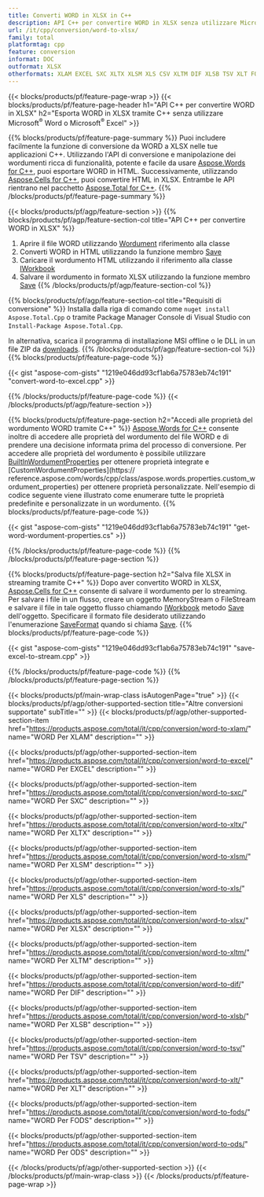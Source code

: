 ```yaml
---
title: Converti WORD in XLSX in C++
description: API C++ per convertire WORD in XLSX senza utilizzare Microsoft Word o Microsoft Excel
url: /it/cpp/conversion/word-to-xlsx/
family: total
platformtag: cpp
feature: conversion
informat: DOC
outformat: XLSX
otherformats: XLAM EXCEL SXC XLTX XLSM XLS CSV XLTM DIF XLSB TSV XLT FODS ODS
---
```

{{< blocks/products/pf/feature-page-wrap >}}
{{< blocks/products/pf/feature-page-header h1="API C++ per convertire WORD in XLSX" h2="Esporta WORD in XLSX tramite C++ senza utilizzare Microsoft<sup>&reg;</sup> Word o Microsoft<sup>&reg;</sup> Excel" >}}

{{% blocks/products/pf/feature-page-summary %}}
Puoi includere facilmente la funzione di conversione da WORD a XLSX nelle tue applicazioni C++. Utilizzando l'API di conversione e manipolazione dei wordumenti ricca di funzionalità, potente e facile da usare [Aspose.Words for C++](https://products.aspose.com/words/cpp/), puoi esportare WORD in HTML. Successivamente, utilizzando [Aspose.Cells for C++](https://products.aspose.com/cells/cpp/), puoi convertire HTML in XLSX. Entrambe le API rientrano nel pacchetto [Aspose.Total for C++](https://products.aspose.com/total/cpp/). 
{{% /blocks/products/pf/feature-page-summary  %}}

{{< blocks/products/pf/agp/feature-section >}}
{{% blocks/products/pf/agp/feature-section-col title="API C++ per convertire WORD in XLSX" %}}
1. Aprire il file WORD utilizzando [Wordument](https://reference.aspose.com/words/cpp/class/aspose.words.wordument) riferimento alla classe
2. Converti WORD in HTML utilizzando la funzione membro [Save](https://reference.aspose.com/words/cpp/class/aspose.words.wordument#save_string_saveformat)
3. Caricare il wordumento HTML utilizzando il riferimento alla classe [IWorkbook](https://reference.aspose.com/cells/cpp/class/aspose.cells.i_workbook)
4. Salvare il wordumento in formato XLSX utilizzando la funzione membro [Save](https://reference.aspose.com/cells/cpp/class/aspose.cells.i_workbook#a5dc7de23f7ceba76a05dc1d49f51502e)
{{% /blocks/products/pf/agp/feature-section-col %}}

{{% blocks/products/pf/agp/feature-section-col title="Requisiti di conversione" %}}
Installa dalla riga di comando come ```nuget install Aspose.Total.Cpp``` o tramite Package Manager Console di Visual Studio con ```Install-Package Aspose.Total.Cpp```.

In alternativa, scarica il programma di installazione MSI offline o le DLL in un file ZIP da [downloads](https://downloads.aspose.com/total/cpp).
{{% /blocks/products/pf/agp/feature-section-col %}}
{{% blocks/products/pf/feature-page-code %}}

{{< gist "aspose-com-gists" "1219e046dd93cf1ab6a75783eb74c191" "convert-word-to-excel.cpp" >}}


{{% /blocks/products/pf/feature-page-code %}}
{{< /blocks/products/pf/agp/feature-section >}}

{{% blocks/products/pf/feature-page-section  h2="Accedi alle proprietà del wordumento WORD tramite C++" %}}
[Aspose.Words for C++](https://products.aspose.com/words/cpp/) consente inoltre di accedere alle proprietà del wordumento del file WORD e di prendere una decisione informata prima del processo di conversione. Per accedere alle proprietà del wordumento è possibile utilizzare [BuiltInWordumentProperties](https://reference.aspose.com/words/cpp/class/aspose.words.properties.built_in_wordument_properties) per ottenere proprietà integrate e [CustomWordumentProperties](https:// reference.aspose.com/words/cpp/class/aspose.words.properties.custom_wordument_properties) per ottenere proprietà personalizzate. Nell'esempio di codice seguente viene illustrato come enumerare tutte le proprietà predefinite e personalizzate in un wordumento.
{{% blocks/products/pf/feature-page-code %}}

{{< gist "aspose-com-gists" "1219e046dd93cf1ab6a75783eb74c191" "get-word-wordument-properties.cs" >}}
{{% /blocks/products/pf/feature-page-code  %}}
{{% /blocks/products/pf/feature-page-section %}}

{{% blocks/products/pf/feature-page-section  h2="Salva file XLSX in streaming tramite C++" %}}
Dopo aver convertito WORD in XLSX, [Aspose.Cells for C++](https://products.aspose.com/cells/cpp/) consente di salvare il wordumento per lo streaming. Per salvare i file in un flusso, creare un oggetto MemoryStream o FileStream e salvare il file in tale oggetto flusso chiamando [IWorkbook](https://reference.aspose.com/cells/cpp/class/aspose.cells.i_workbook) metodo [Save](https://reference.aspose.com/cells/cpp/class/aspose.cells.i_workbook#a77072cfb929787df9ad1f38b02f58349) dell'oggetto. Specificare il formato file desiderato utilizzando l'enumerazione [SaveFormat](https://reference.aspose.com/cells/cpp/namespace/aspose.cells#a11cae527e4e68f1adcac8f47ea64481a) quando si chiama [Save](https://reference.aspose.com/cells/cpp/class/aspose.cells.i_workbook#a77072cfb929787df9ad1f38b02f58349).
{{% blocks/products/pf/feature-page-code %}}

{{< gist "aspose-com-gists" "1219e046dd93cf1ab6a75783eb74c191" "save-excel-to-stream.cpp" >}}
{{% /blocks/products/pf/feature-page-code  %}}
{{% /blocks/products/pf/feature-page-section %}}

{{< blocks/products/pf/main-wrap-class isAutogenPage="true" >}}
{{< blocks/products/pf/agp/other-supported-section title="Altre conversioni supportate" subTitle="" >}}
{{< blocks/products/pf/agp/other-supported-section-item href="https://products.aspose.com/total/it/cpp/conversion/word-to-xlam/" name="WORD Per XLAM" description="" >}}

{{< blocks/products/pf/agp/other-supported-section-item href="https://products.aspose.com/total/it/cpp/conversion/word-to-excel/" name="WORD Per EXCEL" description="" >}}

{{< blocks/products/pf/agp/other-supported-section-item href="https://products.aspose.com/total/it/cpp/conversion/word-to-sxc/" name="WORD Per SXC" description="" >}}

{{< blocks/products/pf/agp/other-supported-section-item href="https://products.aspose.com/total/it/cpp/conversion/word-to-xltx/" name="WORD Per XLTX" description="" >}}

{{< blocks/products/pf/agp/other-supported-section-item href="https://products.aspose.com/total/it/cpp/conversion/word-to-xlsm/" name="WORD Per XLSM" description="" >}}

{{< blocks/products/pf/agp/other-supported-section-item href="https://products.aspose.com/total/it/cpp/conversion/word-to-xls/" name="WORD Per XLS" description="" >}}

{{< blocks/products/pf/agp/other-supported-section-item href="https://products.aspose.com/total/it/cpp/conversion/word-to-xlsx/" name="WORD Per XLSX" description="" >}}

{{< blocks/products/pf/agp/other-supported-section-item href="https://products.aspose.com/total/it/cpp/conversion/word-to-xltm/" name="WORD Per XLTM" description="" >}}

{{< blocks/products/pf/agp/other-supported-section-item href="https://products.aspose.com/total/it/cpp/conversion/word-to-dif/" name="WORD Per DIF" description="" >}}

{{< blocks/products/pf/agp/other-supported-section-item href="https://products.aspose.com/total/it/cpp/conversion/word-to-xlsb/" name="WORD Per XLSB" description="" >}}

{{< blocks/products/pf/agp/other-supported-section-item href="https://products.aspose.com/total/it/cpp/conversion/word-to-tsv/" name="WORD Per TSV" description="" >}}

{{< blocks/products/pf/agp/other-supported-section-item href="https://products.aspose.com/total/it/cpp/conversion/word-to-xlt/" name="WORD Per XLT" description="" >}}

{{< blocks/products/pf/agp/other-supported-section-item href="https://products.aspose.com/total/it/cpp/conversion/word-to-fods/" name="WORD Per FODS" description="" >}}

{{< blocks/products/pf/agp/other-supported-section-item href="https://products.aspose.com/total/it/cpp/conversion/word-to-ods/" name="WORD Per ODS" description="" >}}


{{< /blocks/products/pf/agp/other-supported-section >}}
{{< /blocks/products/pf/main-wrap-class >}}
{{< /blocks/products/pf/feature-page-wrap >}}